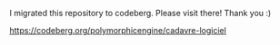 I migrated this repository to codeberg. Please visit there! Thank you :)

https://codeberg.org/polymorphicengine/cadavre-logiciel
